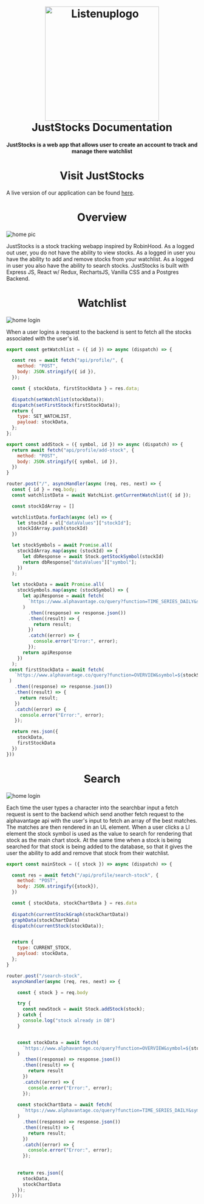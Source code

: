 <h1 align="center">
  <a name="logo" href="https://stockup94.herokuapp.com/"><img src="https://github.com/miguelcoria94/picsforjs/blob/main/Screen%20Shot%202020-11-30%20at%208.25.44%20AM.png" alt="Listenuplogo" width="300"></a>
  <br>
  JustStocks Documentation
</h1>

<h4 align="center">JustStocks is a web app that allows user to create an account to track and manage there watchlist</h4>

<h1 align="center">
  Visit JustStocks
</h1>

A live version of our application can be found [here](https://stockup94.herokuapp.com/).

<h1 align="center">
  Overview
</h1>

![home pic](https://github.com/miguelcoria94/picsforjs/blob/main/Screen%20Shot%202020-11-30%20at%208.28.48%20AM.png)

JustStocks is a stock tracking webapp inspired by RobinHood. As a logged out user, you do not have the ability to view stocks. As a logged in user you have the ability to add and remove stocks from your watchlist. As a logged in user you also have the ability to search stocks. JustStocks is built with Express JS, React w/ Redux, RechartsJS, Vanilla CSS and a Postgres Backend.

<h1 align="center">
  Watchlist
</h1>

![home login](https://github.com/miguelcoria94/picsforjs/blob/main/Screen%20Shot%202020-11-30%20at%208.43.57%20AM.png)

When a user logins a request to the backend is sent to fetch all the stocks associated with the user's id.

```js
export const getWatchlist = ({ id }) => async (dispatch) => {

  const res = await fetch("api/profile/", {
    method: "POST",
    body: JSON.stringify({ id }),
  });

  const { stockData, firstStockData } = res.data;

  dispatch(setWatchlist(stockData));
  dispatch(setFirstStock(firstStockData));
  return {
    type: SET_WATCHLIST,
    payload: stockData,
  };
};

export const addStock = ({ symbol, id }) => async (dispatch) => {
  return await fetch("api/profile/add-stock", {
    method: "POST",
    body: JSON.stringify({ symbol, id }),
  })
}
```

```js
router.post("/", asyncHandler(async (req, res, next) => {
  const { id } = req.body;
  const watchlistData = await WatchList.getCurrentWatchlist({ id });

  const stockIdArray = []

  watchlistData.forEach(async (el) => {
    let stockId = el["dataValues"]["stockId"];
    stockIdArray.push(stockId)
  })

  let stockSymbols = await Promise.all(
    stockIdArray.map(async (stockId) => {
      let dbResponse = await Stock.getStockSymbol(stockId)
      return dbResponse["dataValues"]["symbol"];
    })
  );

  let stockData = await Promise.all(
    stockSymbols.map(async (stockSymbol) => {
      let apiResponse = await fetch(
        `https://www.alphavantage.co/query?function=TIME_SERIES_DAILY&symbol=${stockSymbol}&outputsize=compact&apikey=${apiKey}`
      )
        .then((response) => response.json())
        .then((result) => {
          return result;
        })
        .catch((error) => {
          console.error("Error:", error);
        });
      return apiResponse
    })
  );
 const firstStockData = await fetch(
   `https://www.alphavantage.co/query?function=OVERVIEW&symbol=${stockSymbols[0]}&apikey=${apiKey}`
 )
   .then((response) => response.json())
   .then((result) => {
     return result;
   })
   .catch((error) => {
     console.error("Error:", error);
   });

  return res.json({
    stockData,
    firstStockData
  })
}))
```

<h1 align="center">
  Search
</h1>

![home login](https://github.com/miguelcoria94/picsforjs/blob/main/Screen%20Shot%202020-11-30%20at%209.01.31%20AM.png)

Each time the user types a character into the searchbar input a fetch request is sent to the backend which send another fetch request to the alphavantage api with the user's input to fetch an array of the best matches. The matches are then rendered in an UL element. When a user clicks a LI element the stock symbol is used as the value to search for rendering that stock as the main chart stock. At the same time when a stock is being searched for that stock is being added to the database, so that it gives the user the ability to add and remove that stock from their watchlist.

```js
export const mainStock = ({ stock }) => async (dispatch) => {

  const res = await fetch("/api/profile/search-stock", {
    method: "POST",
    body: JSON.stringify({stock}),
  })

  const { stockData, stockChartData } = res.data
  
  dispatch(currentStockGraph(stockChartData))
  graphData(stockChartData)
  dispatch(currentStock(stockData));


  return {
    type: CURRENT_STOCK,
    payload: stockData,
  };
}
```

```js
router.post("/search-stock",
  asyncHandler(async (req, res, next) => {

    const { stock } = req.body

    try {
      const newStock = await Stock.addStock(stock);
    } catch {
      console.log("stock already in DB")
    }


    const stockData = await fetch(
      `https://www.alphavantage.co/query?function=OVERVIEW&symbol=${stock}&apikey=${apiKey}`,
    )
      .then((response) => response.json())
      .then((result) => {
        return result
      })
      .catch((error) => {
        console.error("Error:", error);
      });
    
    const stockChartData = await fetch(
      `https://www.alphavantage.co/query?function=TIME_SERIES_DAILY&symbol=${stock}&outputsize=compact&apikey=${apiKey}`
    )
      .then((response) => response.json())
      .then((result) => {
        return result;
      })
      .catch((error) => {
        console.error("Error:", error);
      });
    
    
    return res.json({
      stockData,
      stockChartData
    });
  }));

```
